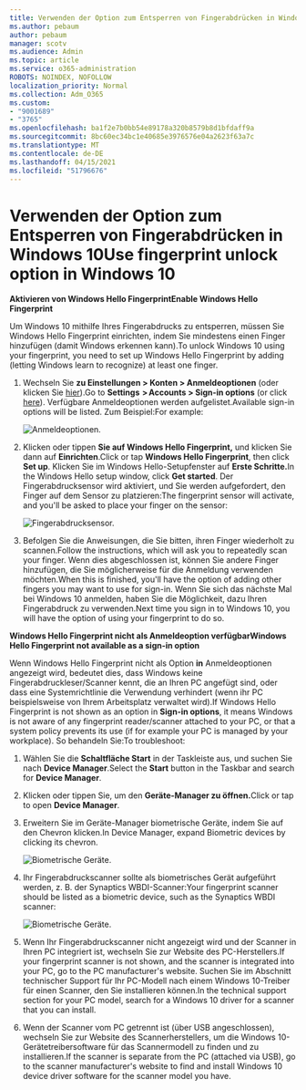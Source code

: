 ```yaml
---
title: Verwenden der Option zum Entsperren von Fingerabdrücken in Windows 10
ms.author: pebaum
author: pebaum
manager: scotv
ms.audience: Admin
ms.topic: article
ms.service: o365-administration
ROBOTS: NOINDEX, NOFOLLOW
localization_priority: Normal
ms.collection: Adm_O365
ms.custom:
- "9001689"
- "3765"
ms.openlocfilehash: ba1f2e7b0bb54e89178a320b8579b8d1bfdaff9a
ms.sourcegitcommit: 8bc60ec34bc1e40685e3976576e04a2623f63a7c
ms.translationtype: MT
ms.contentlocale: de-DE
ms.lasthandoff: 04/15/2021
ms.locfileid: "51796676"
---
```

# <a name="use-fingerprint-unlock-option-in-windows-10"></a><span data-ttu-id="b9893-102">Verwenden der Option zum Entsperren von Fingerabdrücken in Windows 10</span><span class="sxs-lookup"><span data-stu-id="b9893-102">Use fingerprint unlock option in Windows 10</span></span>

<span data-ttu-id="b9893-103">**Aktivieren von Windows Hello Fingerprint**</span><span class="sxs-lookup"><span data-stu-id="b9893-103">**Enable Windows Hello Fingerprint**</span></span>

<span data-ttu-id="b9893-104">Um Windows 10 mithilfe Ihres Fingerabdrucks zu entsperren, müssen Sie Windows Hello Fingerprint einrichten, indem Sie mindestens einen Finger hinzufügen (damit Windows erkennen kann).</span><span class="sxs-lookup"><span data-stu-id="b9893-104">To unlock Windows 10 using your fingerprint, you need to set up Windows Hello Fingerprint by adding (letting Windows learn to recognize) at least one finger.</span></span> 

1. <span data-ttu-id="b9893-105">Wechseln Sie **zu Einstellungen > Konten > Anmeldeoptionen** (oder klicken Sie [hier](ms-settings:signinoptions?activationSource=GetHelp)).</span><span class="sxs-lookup"><span data-stu-id="b9893-105">Go to **Settings  > Accounts > Sign-in options** (or click [here](ms-settings:signinoptions?activationSource=GetHelp)).</span></span> <span data-ttu-id="b9893-106">Verfügbare Anmeldeoptionen werden aufgelistet.</span><span class="sxs-lookup"><span data-stu-id="b9893-106">Available sign-in options will be listed.</span></span> <span data-ttu-id="b9893-107">Zum Beispiel:</span><span class="sxs-lookup"><span data-stu-id="b9893-107">For example:</span></span>

    ![Anmeldeoptionen.](media/sign-in-options.png)

2. <span data-ttu-id="b9893-109">Klicken oder tippen **Sie auf Windows Hello Fingerprint,** und klicken Sie dann auf **Einrichten**.</span><span class="sxs-lookup"><span data-stu-id="b9893-109">Click or tap **Windows Hello Fingerprint**, then click **Set up**.</span></span> <span data-ttu-id="b9893-110">Klicken Sie im Windows Hello-Setupfenster auf **Erste Schritte.**</span><span class="sxs-lookup"><span data-stu-id="b9893-110">In the Windows Hello setup window, click **Get started**.</span></span> <span data-ttu-id="b9893-111">Der Fingerabdrucksensor wird aktiviert, und Sie werden aufgefordert, den Finger auf dem Sensor zu platzieren:</span><span class="sxs-lookup"><span data-stu-id="b9893-111">The fingerprint sensor will activate, and you'll be asked to place your finger on the sensor:</span></span>

   ![Fingerabdrucksensor.](media/fingerprint-sensor.png)

3. <span data-ttu-id="b9893-113">Befolgen Sie die Anweisungen, die Sie bitten, ihren Finger wiederholt zu scannen.</span><span class="sxs-lookup"><span data-stu-id="b9893-113">Follow the instructions, which will ask you to repeatedly scan your finger.</span></span> <span data-ttu-id="b9893-114">Wenn dies abgeschlossen ist, können Sie andere Finger hinzufügen, die Sie möglicherweise für die Anmeldung verwenden möchten.</span><span class="sxs-lookup"><span data-stu-id="b9893-114">When this is finished, you'll have the option of adding other fingers you may want to use for sign-in.</span></span> <span data-ttu-id="b9893-115">Wenn Sie sich das nächste Mal bei Windows 10 anmelden, haben Sie die Möglichkeit, dazu Ihren Fingerabdruck zu verwenden.</span><span class="sxs-lookup"><span data-stu-id="b9893-115">Next time you sign in to Windows 10, you will have the option of using your fingerprint to do so.</span></span>

<span data-ttu-id="b9893-116">**Windows Hello Fingerprint nicht als Anmeldeoption verfügbar**</span><span class="sxs-lookup"><span data-stu-id="b9893-116">**Windows Hello Fingerprint not available as a sign-in option**</span></span>

<span data-ttu-id="b9893-117">Wenn Windows Hello Fingerprint nicht als Option **in** Anmeldeoptionen angezeigt wird, bedeutet dies, dass Windows keine Fingerabdruckleser/Scanner kennt, die an Ihren PC angefügt sind, oder dass eine Systemrichtlinie die Verwendung verhindert (wenn ihr PC beispielsweise von Ihrem Arbeitsplatz verwaltet wird).</span><span class="sxs-lookup"><span data-stu-id="b9893-117">If Windows Hello Fingerprint is not shown as an option in **Sign-in options**, it means Windows is not aware of any fingerprint reader/scanner attached to your PC, or that a system policy prevents its use (if for example your PC is managed by your workplace).</span></span> <span data-ttu-id="b9893-118">So behandeln Sie:</span><span class="sxs-lookup"><span data-stu-id="b9893-118">To troubleshoot:</span></span> 

1. <span data-ttu-id="b9893-119">Wählen Sie die **Schaltfläche Start** in der Taskleiste aus, und suchen Sie nach **Device Manager**.</span><span class="sxs-lookup"><span data-stu-id="b9893-119">Select the **Start** button in the Taskbar and search for **Device Manager**.</span></span>

2. <span data-ttu-id="b9893-120">Klicken oder tippen Sie, um den **Geräte-Manager zu öffnen.**</span><span class="sxs-lookup"><span data-stu-id="b9893-120">Click or tap to open **Device Manager**.</span></span>

3. <span data-ttu-id="b9893-121">Erweitern Sie im Geräte-Manager biometrische Geräte, indem Sie auf den Chevron klicken.</span><span class="sxs-lookup"><span data-stu-id="b9893-121">In Device Manager, expand Biometric devices by clicking its chevron.</span></span>

   ![Biometrische Geräte.](media/biometric-devices.png)

4. <span data-ttu-id="b9893-123">Ihr Fingerabdruckscanner sollte als biometrisches Gerät aufgeführt werden, z. B. der Synaptics WBDI-Scanner:</span><span class="sxs-lookup"><span data-stu-id="b9893-123">Your fingerprint scanner should be listed as a biometric device, such as the Synaptics WBDI scanner:</span></span>

   ![Biometrische Geräte.](media/biometric-devices-expanded.png)

5. <span data-ttu-id="b9893-125">Wenn Ihr Fingerabdruckscanner nicht angezeigt wird und der Scanner in Ihren PC integriert ist, wechseln Sie zur Website des PC-Herstellers.</span><span class="sxs-lookup"><span data-stu-id="b9893-125">If your fingerprint scanner is not shown, and the scanner is integrated into your PC, go to the PC manufacturer's website.</span></span> <span data-ttu-id="b9893-126">Suchen Sie im Abschnitt technischer Support für Ihr PC-Modell nach einem Windows 10-Treiber für einen Scanner, den Sie installieren können.</span><span class="sxs-lookup"><span data-stu-id="b9893-126">In the technical support section for your PC model, search for a Windows 10 driver for a scanner that you can install.</span></span>

6. <span data-ttu-id="b9893-127">Wenn der Scanner vom PC getrennt ist (über USB angeschlossen), wechseln Sie zur Website des Scannerherstellers, um die Windows 10-Gerätetreibersoftware für das Scannermodell zu finden und zu installieren.</span><span class="sxs-lookup"><span data-stu-id="b9893-127">If the scanner is separate from the PC (attached via USB), go to the scanner manufacturer's website to find and install Windows 10 device driver software for the scanner model you have.</span></span>
